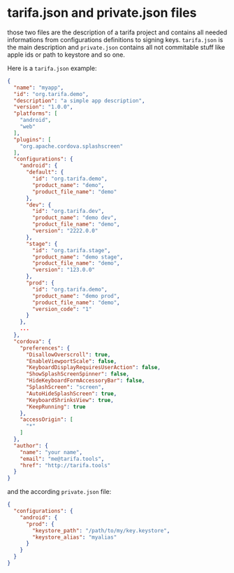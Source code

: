 # tarifa.json and private.json files

those two files are the description of a tarifa project and contains all needed
informations from configurations definitions to signing keys. `tarifa.json` is the
main description and `private.json` contains all not commitable stuff like apple ids or
path to keystore and so one.

Here is a `tarifa.json` example:

``` json
{
  "name": "myapp",
  "id": "org.tarifa.demo",
  "description": "a simple app description",
  "version": "1.0.0",
  "platforms": [
    "android",
    "web"
  ],
  "plugins": [
    "org.apache.cordova.splashscreen"
  ],
  "configurations": {
    "android": {
      "default": {
        "id": "org.tarifa.demo",
        "product_name": "demo",
        "product_file_name": "demo"
      },
      "dev": {
        "id": "org.tarifa.dev",
        "product_name": "demo dev",
        "product_file_name": "demo",
        "version": "2222.0.0"
      },
      "stage": {
        "id": "org.tarifa.stage",
        "product_name": "demo stage",
        "product_file_name": "demo",
        "version": "123.0.0"
      },
      "prod": {
        "id": "org.tarifa.demo",
        "product_name": "demo prod",
        "product_file_name": "demo",
        "version_code": "1"
      }
    },
    ...
  },
  "cordova": {
    "preferences": {
      "DisallowOverscroll": true,
      "EnableViewportScale": false,
      "KeyboardDisplayRequiresUserAction": false,
      "ShowSplashScreenSpinner": false,
      "HideKeyboardFormAccessoryBar": false,
      "SplashScreen": "screen",
      "AutoHideSplashScreen": true,
      "KeyboardShrinksView": true,
      "KeepRunning": true
    },
    "accessOrigin": [
      "*"
    ]
  },
  "author": {
    "name": "your name",
    "email": "me@tarifa.tools",
    "href": "http://tarifa.tools"
  }
}
```

and the according `private.json` file:

``` json
{
  "configurations": {
    "android": {
      "prod": {
        "keystore_path": "/path/to/my/key.keystore",
        "keystore_alias": "myalias"
      }
    }
  }
}
```
